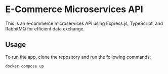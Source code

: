 # E-Commerce Microservices API

This is an e-commerce microservices API using Express.js, TypeScript, and RabbitMQ for efficient data exchange.

## Usage

To run the app, clone the repository and run the following commands:

```bash
docker compose up
```

